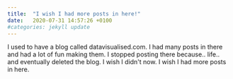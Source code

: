 ```yaml
---
title:  "I wish I had more posts in here!"
date:   2020-07-31 14:57:26 +0100
#categories: jekyll update
---
```


I used to have a blog called datavisualised.com. I had many posts in there and had a lot of fun making them. 
I stopped posting there because.. life.. and eventually deleted the blog.
I wish I didn't now.
I wish I had more posts in here.
